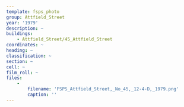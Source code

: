 ```yaml
---
template: fsps_photo
group: Attfield_Street
year: '1979'
description: ~
buildings:
    - Attfield_Street/45_Attfield_Street
coordinates: ~
heading: ~
classification: ~
section: ~
cell: ~
film_roll: ~
files:
    -
        filename: 'FSPS_Attfield_Street,_No_45,_12-4-D,_1979.png'
        caption: ''
---
```

